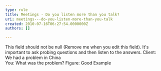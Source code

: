 ```yaml
---
type: rule
title: Meetings - Do you listen more than you talk?
uri: meetings---do-you-listen-more-than-you-talk
created: 2010-07-16T06:27:54.0000000Z
authors: []

---
```


 This field should not be null (Remove me when you edit this field). 
It's important to ask probing questions and then listen to the answers.
Client: We had a problem in China 
<br>    You: What was the problem? Figure: Good Example 
